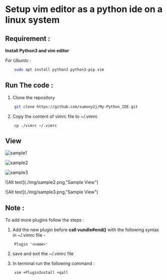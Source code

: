 # Setup vim editor as a python ide on a linux system

## Requirement :

**Install Python3 and vim editor**

*For Ubuntu* :
```bash
	sudo apt install python3 python3-pip vim
```
## Run The code :

1. Clone the repository
```bash
    git clone https://github.com/sumony2j/My-Python_IDE.git
```
2. Copy the content of vimrc file to ~/.vimrc
```
    cp ./vimrc ~/.vimrc
```
## View 

![sample1](https://user-images.githubusercontent.com/64437345/186928774-0237a2a6-3daa-4b32-a48a-201712113733.png)

![sample2](https://user-images.githubusercontent.com/64437345/186928839-41d39f34-f10f-4da6-8bfc-9c1692dc8f6c.png)

![sample3](https://user-images.githubusercontent.com/64437345/186928924-717d42c6-a5d2-407f-b6f3-4e4ae987e43b.png)


![Alt text](./img/sample2.png,"Sample View")

![Alt text](./img/sample3.png,"Sample View")

## Note :

To add more plugins follow the steps :

1. Add the new plugin before **call vundle#end()** with the following syntax in ~/.vimrc file -
```
    Plugin '<name>'
```
2. save and exit the ~/.vimrc file

3. In terminal run the following command :
```
    vim +PluginInstall +qall
```
